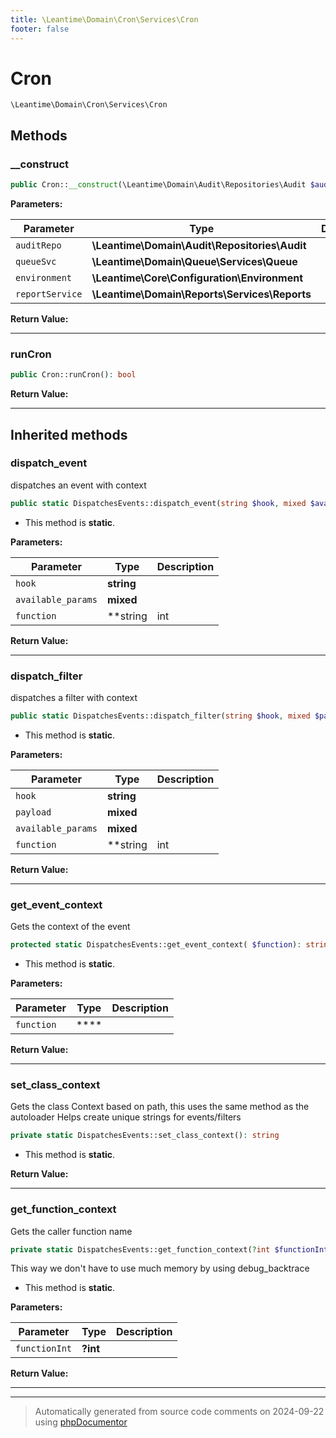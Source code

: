 ```yaml
---
title: \Leantime\Domain\Cron\Services\Cron
footer: false
---
```


# Cron




`\Leantime\Domain\Cron\Services\Cron`




## Methods

### __construct



```php
public Cron::__construct(\Leantime\Domain\Audit\Repositories\Audit $auditRepo, \Leantime\Domain\Queue\Services\Queue $queueSvc, \Leantime\Core\Configuration\Environment $environment, \Leantime\Domain\Reports\Services\Reports $reportService): mixed
```








**Parameters:**

| Parameter | Type | Description |
|-----------|------|-------------|
| `auditRepo` | **\Leantime\Domain\Audit\Repositories\Audit** |  |
| `queueSvc` | **\Leantime\Domain\Queue\Services\Queue** |  |
| `environment` | **\Leantime\Core\Configuration\Environment** |  |
| `reportService` | **\Leantime\Domain\Reports\Services\Reports** |  |


**Return Value:**





---
### runCron



```php
public Cron::runCron(): bool
```









**Return Value:**





---


## Inherited methods

### dispatch_event

dispatches an event with context

```php
public static DispatchesEvents::dispatch_event(string $hook, mixed $available_params = [], string|int|null $function = null): void
```



* This method is **static**.




**Parameters:**

| Parameter | Type | Description |
|-----------|------|-------------|
| `hook` | **string** |  |
| `available_params` | **mixed** |  |
| `function` | **string|int|null** |  |


**Return Value:**





---
### dispatch_filter

dispatches a filter with context

```php
public static DispatchesEvents::dispatch_filter(string $hook, mixed $payload, mixed $available_params = [], string|int|null $function = null): mixed
```



* This method is **static**.




**Parameters:**

| Parameter | Type | Description |
|-----------|------|-------------|
| `hook` | **string** |  |
| `payload` | **mixed** |  |
| `available_params` | **mixed** |  |
| `function` | **string|int|null** |  |


**Return Value:**





---
### get_event_context

Gets the context of the event

```php
protected static DispatchesEvents::get_event_context( $function): string
```



* This method is **static**.




**Parameters:**

| Parameter | Type | Description |
|-----------|------|-------------|
| `function` | **** |  |


**Return Value:**





---
### set_class_context

Gets the class Context based on path, this uses the same method as the autoloader
Helps create unique strings for events/filters

```php
private static DispatchesEvents::set_class_context(): string
```



* This method is **static**.





**Return Value:**





---
### get_function_context

Gets the caller function name

```php
private static DispatchesEvents::get_function_context(?int $functionInt = null): string
```

This way we don't have to use much memory by using debug_backtrace

* This method is **static**.




**Parameters:**

| Parameter | Type | Description |
|-----------|------|-------------|
| `functionInt` | **?int** |  |


**Return Value:**





---


---
> Automatically generated from source code comments on 2024-09-22 using [phpDocumentor](http://www.phpdoc.org/)
